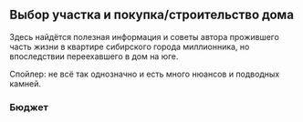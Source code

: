 ## Выбор участка и покупка/строительство дома

Здесь найдётся полезная информация и советы автора прожившего часть жизни в квартире сибирского города миллионника, но впоследствии переехавшего в дом на юге.

Спойлер: не всё так однозначно и есть много нюансов и подводных камней.

### Бюджет

